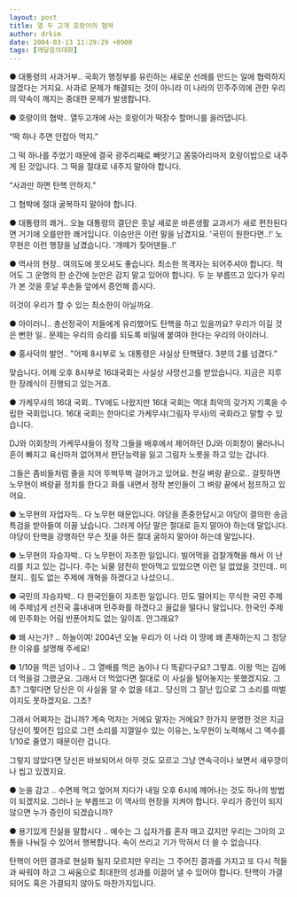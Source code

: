 ```yaml
---
layout: post
title: 열 두 고개 호랑이의 협박
author: drkim
date: 2004-03-13 11:29:29 +0900
tags: [깨달음의대화]
---
```

● 대통령의 사과거부.. 국회가 행정부를 유린하는 새로운 선례를 만드는 일에 협력하지 않겠다는 거지요. 사과로 문제가 해결되는 것이 아니라 이 나라의 민주주의에 관한 우리의 약속이 깨지는 중대한 문제가 발생합니다.
  

  

  
● 호랑이의 협박.. 열두고개에 사는 호랑이가 떡장수 할머니를 을러댑니다.
  

  
“떡 하나 주면 안잡아 먹지.”
  

  
그 떡 하나를 주었기 때문에 결국 광주리째로 빼앗기고 몸뚱아리마저 호랑이밥으로 내주게 된 것입니다. 그 떡을 절대로 내주지 말아야 합니다.
  

  
“사과만 하면 탄핵 안하지.”
  

  
그 협박에 절대 굴복하지 말아야 합니다.
  

  

  
● 대통령의 쾌거.. 오늘 대통령의 결단은 훗날 새로운 바른생활 교과서가 새로 편찬된다면 거기에 오를만한 쾌거입니다. 이승만은 이런 말을 남겼지요. '국민이 원한다면..!' 노무현은 이런 행장을 남겼습니다. '개떼가 짖어댄들..!'
  

  

  
● 역사의 현장.. 여의도에 못오셔도 좋습니다. 최소한 목격자는 되어주셔야 합니다. 적어도 그 운명의 한 순간에 눈만은 감지 말고 있어야 합니다. 두 눈 부릅뜨고 있다가 우리가 본 것을 훗날 후손들 앞에서 증언해 줍시다.
  

  

  
이것이 우리가 할 수 있는 최소한이 아닐까요.
  

  

  
● 아이러니.. 총선정국이 저들에게 유리했어도 탄핵을 하고 있을까요? 우리가 이길 것은 뻔한 일.. 문제는 우리의 승리를 되도록 비밀에 붙여야 한다는 우리의 아이러니.
  

  

  
● 홍사덕의 발언.. "어제 8시부로 노 대통령은 사실상 탄핵됐다. 3분의 2를 넘겼다.”
  
맞습니다. 어제 오후 8시부로 16대국회는 사실상 사망선고를 받았습니다. 지금은 지루한 장례식이 진행되고 있는거죠.
  

  

  
● 가케무샤의 16대 국회.. TV에도 나왔지만 16대 국회는 역대 최악의 갖가지 기록을 수립한 국회입니다. 16대 국회는 한마디로 가케무샤(그림자 무사)의 국회라고 말할 수 있습니다.
  

  
DJ와 이회창의 가케무샤들이 정작 그들을 배후에서 제어하던 DJ와 이회창이 물러나니 혼이 빠지고 육신마저 없어져서 판단능력을 잃고 그림자 노릇을 하고 있는 겁니다.
  

  
그들은 좀비들처럼 줄을 지어 뚜벅뚜벅 걸어가고 있어요. 천길 벼랑 끝으로.. 걸핏하면 노무현이 벼랑끝 정치를 한다고 화를 내면서 정작 본인들이 그 벼랑 끝에서 점프하고 있어요.
  

  

  
● 노무현의 자업자득.. 다 노무현 때문입니다. 야당을 존중한답시고 야당이 결의한 송금특검을 받아들여 이꼴 났습니다. 그러게 야당 말은 절대로 듣지 말아야 하는데 말입니다. 야당이 탄핵을 강행하던 무슨 짓을 하든 절대 굴하지 말아야 하는데 말입니다.
  

  

  
● 노무현의 자승자박.. 다 노무현이 자초한 일입니다. 빌어먹을 검찰개혁을 해서 이 난리를 치고 있는 겁니다. 주는 뇌물 얌전히 받아먹고 있었으면 이런 일 없었을 것인데.. 미쳤지.. 힘도 없는 주제에 개혁을 하겠다고 나섰으니..
  

  

  
● 국민의 자승자박.. 다 한국인들이 자초한 일입니다. 민도 떨어지는 무식한 국민 주제에 주제넘게 선진국 흉내내며 민주화를 하겠다고 꼴값을 떨다니 말입니다. 한국인 주제에 민주화는 어림 반푼어치도 없는 일이죠. 안그래요?
  

  

  
● 왜 사는가? .. 하늘이여! 2004년 오늘 우리가 이 나라 이 땅에 왜 존재하는지 그 정당한 이유를 설명해 주세요!
  

  

  
● 1/10을 먹은 넘이나 .. 그 열배를 먹은 놈이나 다 똑같다구요? 그렇죠. 이왕 먹는 김에 더 먹을걸 그랬군요. 그래서 더 먹었다면 절대로 이 사실을 털어놓지는 못했겠지요. 그쵸? 그렇다면 당신은 이 사실을 알 수 없을 테고.. 당신의 그 잘난 입으로 그 소리를 떠벌이지도 못하겠지요. 그쵸?
  

  
그래서 어쩌자는 겁니까? 계속 먹자는 거에요 말자는 거에요? 한가지 분명한 것은 지금 당신이 찢어진 입으로 그런 소리를 지껄일수 있는 이유는, 노무현이 노력해서 그 액수를 1/10로 줄였기 때문이란 겁니다.
  

  
그렇지 않았다면 당신은 바보되어서 아무 것도 모르고 그냥 연속극이나 보면서 새우깡이나 씹고 있겠지요.
  

  

  
● 눈을 감고 .. 수면제 먹고 엎어져 자다가 내일 오후 6시에 깨어나는 것도 하나의 방법이 되겠지요. 그러나 눈 부릅뜨고 이 역사의 현장을 지켜야 합니다. 우리가 증인이 되지 않으면 누가 증인이 되겠습니까?
  

  

  
● 용기있게 진실을 말합시다 .. 예수는 그 십자가를 혼자 매고 갔지만 우리는 그이의 고통을 나눠질 수 있어서 행복합니다. 속이 쓰리고 기가 막혀서 더 쓸 수 없습니다.
  

  
탄핵이 어떤 결과로 현실화 될지 모르지만 우리는 그 주어진 결과를 가지고 또 다시 적들과 싸워야 하고 그 싸움으로 최대한의 성과를 이끌어 낼 수 있어야 합니다. 탄핵이 가결되어도 혹은 가결되지 않아도 마찬가지입니다.